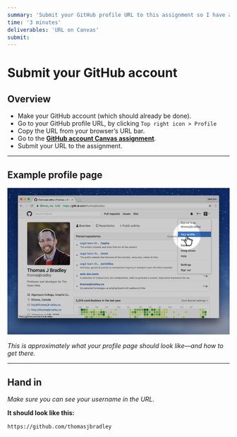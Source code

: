 ```yaml
---
summary: 'Submit your GitHub profile URL to this assignment so I have a record of it—and for marks.'
time: '3 minutes'
deliverables: 'URL on Canvas'
submit:
---
```


# Submit your GitHub account

## Overview

- Make your GitHub account (which should already be done).
- Go to your GitHub profile URL, by clicking `Top right icon > Profile`
- Copy the URL from your browser’s URL bar.
- Go to the [**GitHub account Canvas assignment**]().
- Submit your URL to the assignment.

---

## Example profile page

![](profile.jpg)

*This is approximately what your profile page should look like—and how to get there.*

---

## Hand in

*Make sure you can see your username in the URL.*

**It should look like this:**

```
https://github.com/thomasjbradley
```
